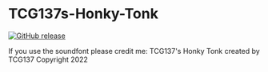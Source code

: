 # TCG137s-Honky-Tonk

<a href="https://github.com/TCG137/TCG137s-Honky-Tonk/releases"><img src="https://cdn.upload.systems/uploads/X1t83ACY.png" alt="GitHub release"></a>

If you use the soundfont please credit me:
TCG137's Honky Tonk created by TCG137 Copyright 2022 
